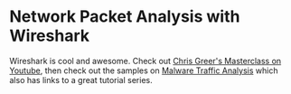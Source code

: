 # Network Packet Analysis with Wireshark

Wireshark is cool and awesome. Check out [Chris Greer's Masterclass on Youtube](https://www.youtube.com/watch?v=OU-A2EmVrKQ&ab_channel=ChrisGreer), then check out the samples on [Malware Traffic Analysis](https://www.malware-traffic-analysis.net/index.html) which also has links to a great tutorial series.
